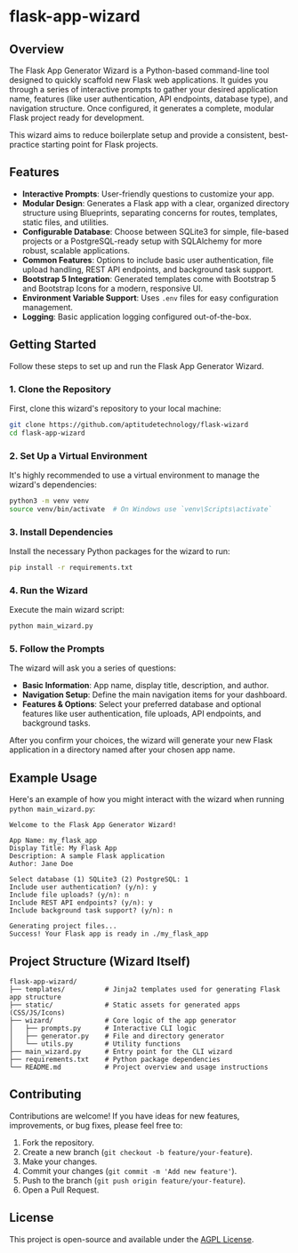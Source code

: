 # flask-app-wizard

## Overview

The Flask App Generator Wizard is a Python-based command-line tool designed to quickly scaffold new Flask web applications. It guides you through a series of interactive prompts to gather your desired application name, features (like user authentication, API endpoints, database type), and navigation structure. Once configured, it generates a complete, modular Flask project ready for development.

This wizard aims to reduce boilerplate setup and provide a consistent, best-practice starting point for Flask projects.

## Features

- **Interactive Prompts**: User-friendly questions to customize your app.
- **Modular Design**: Generates a Flask app with a clear, organized directory structure using Blueprints, separating concerns for routes, templates, static files, and utilities.
- **Configurable Database**: Choose between SQLite3 for simple, file-based projects or a PostgreSQL-ready setup with SQLAlchemy for more robust, scalable applications.
- **Common Features**: Options to include basic user authentication, file upload handling, REST API endpoints, and background task support.
- **Bootstrap 5 Integration**: Generated templates come with Bootstrap 5 and Bootstrap Icons for a modern, responsive UI.
- **Environment Variable Support**: Uses `.env` files for easy configuration management.
- **Logging**: Basic application logging configured out-of-the-box.

## Getting Started

Follow these steps to set up and run the Flask App Generator Wizard.

### 1. Clone the Repository

First, clone this wizard's repository to your local machine:

```bash
git clone https://github.com/aptitudetechnology/flask-wizard
cd flask-app-wizard
```

### 2. Set Up a Virtual Environment

It's highly recommended to use a virtual environment to manage the wizard's dependencies:

```bash
python3 -m venv venv
source venv/bin/activate  # On Windows use `venv\Scripts\activate`
```

### 3. Install Dependencies

Install the necessary Python packages for the wizard to run:

```bash
pip install -r requirements.txt
```

### 4. Run the Wizard

Execute the main wizard script:

```bash
python main_wizard.py
```

### 5. Follow the Prompts

The wizard will ask you a series of questions:

- **Basic Information**: App name, display title, description, and author.
- **Navigation Setup**: Define the main navigation items for your dashboard.
- **Features & Options**: Select your preferred database and optional features like user authentication, file uploads, API endpoints, and background tasks.

After you confirm your choices, the wizard will generate your new Flask application in a directory named after your chosen app name.

## Example Usage

Here's an example of how you might interact with the wizard when running `python main_wizard.py`:

```text
Welcome to the Flask App Generator Wizard!

App Name: my_flask_app
Display Title: My Flask App
Description: A sample Flask application
Author: Jane Doe

Select database (1) SQLite3 (2) PostgreSQL: 1
Include user authentication? (y/n): y
Include file uploads? (y/n): n
Include REST API endpoints? (y/n): y
Include background task support? (y/n): n

Generating project files...
Success! Your Flask app is ready in ./my_flask_app
```

## Project Structure (Wizard Itself)

```
flask-app-wizard/
├── templates/          # Jinja2 templates used for generating Flask app structure
├── static/             # Static assets for generated apps (CSS/JS/Icons)
├── wizard/             # Core logic of the app generator
│   ├── prompts.py      # Interactive CLI logic
│   ├── generator.py    # File and directory generator
│   └── utils.py        # Utility functions
├── main_wizard.py      # Entry point for the CLI wizard
├── requirements.txt    # Python package dependencies
└── README.md           # Project overview and usage instructions
```

## Contributing

Contributions are welcome! If you have ideas for new features, improvements, or bug fixes, please feel free to:

1. Fork the repository.
2. Create a new branch (`git checkout -b feature/your-feature`).
3. Make your changes.
4. Commit your changes (`git commit -m 'Add new feature'`).
5. Push to the branch (`git push origin feature/your-feature`).
6. Open a Pull Request.

## License

This project is open-source and available under the [AGPL License](LICENSE).
